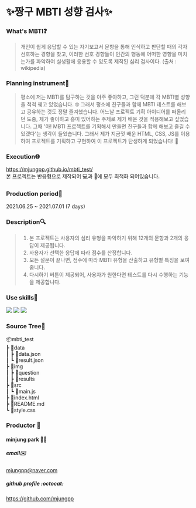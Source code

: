 # ✨짱구 MBTI 성향 검사✨

### What's MBTI❓

> 개인이 쉽게 응답할 수 있는 자기보고서 문항을 통해 인식하고 판단할 때의 각자 선호하는 경향을 찾고, 이러한 선호 경향들이 인간의 행동에 어떠한 영향을 미치는가를 파악하여 실생활에 응용할 수 있도록 제작된 심리 검사이다. (출처 : wikipedia)

### Planning instrument💪

> 평소에 저는 MBTI를 탐구하는 것을 아주 좋아하고, 그런 덕분에 각 MBTI별 성향을 척척 꿰고 있었습니다. 🤓 그래서 평소에 친구들과 함께 MBTI 테스트를 해보고 공유하는 것도 정말 즐겨했습니다. 어느날 프로젝트 기획 아이디어를 떠올리던 도중, 제가 좋아하고 흥미 있어하는 주제로 제가 배운 것을 적용해보고 싶었습니다. 그때 '아! MBTI 프로젝트를 기획해서 만들면 친구들과 함께 해보고 즐길 수 있겠다'는 생각이 들었습니다. 그래서 제가 지금껏 배운 HTML, CSS, JS를 이용하여 프로젝트를 기획하고 구현하여 이 프로젝트가 탄생하게 되었습니다! 👶

### Execution🌐

https://mjungpp.github.io/mbti_test/
<br>본 프로젝트는 반응형으로 제작되어 💻과 📱에 모두 최적화 되어있습니다.

### Production period📅

2021.06.25 ~ 2021.07.01 (7 days)

### Description🔍

> 1. 본 프로젝트는 사용자의 심리 유형을 파악하기 위해 12개의 문항과 2개의 응답이 제공됩니다.
> 2. 사용자가 선택한 응답에 따라 점수를 산정합니다.
> 3. 모든 설문이 끝나면, 점수에 따라 MBTI 유형을 산출하고 유형별 특징을 보여줍니다.
> 4. 다시하기 버튼이 제공되어, 사용자가 원한다면 테스트를 다시 수행하는 기능을 제공합니다.

### Use skills🔨

<img src="https://img.shields.io/badge/HTML5-E34F26?style=flat-square&logo=HTML5&logoColor=white"/></a>
<img src="https://img.shields.io/badge/CSS3-1572B6?style=flat-square&logo=CSS3&logoColor=white"/></a>
<img src="https://img.shields.io/badge/JavaScript-F7DF1E?style=flat-square&logo=JavaScript&logoColor=black"/></a>

### Source Tree🌳

📦mbti_test<br>
┣ 📂data<br>
┃ ┣ 📜data.json<br>
┃ ┗ 📜result.json<br>
┣ 📂img<br>
┃ ┣ 📂question<br>
┃ ┣ 📂results<br>
┣ 📂src<br>
┃ ┗ 📜main.js<br>
┣ 📜index.html<br>
┣ 📜README.md<br>
┗ 📜style.css<br>

### Productor :busts_in_silhouette:

#### minjung park 👩‍💻

##### email✉️

mjungpp@naver.com<br>

##### github profile :octocat:

https://github.com/mjungpp
